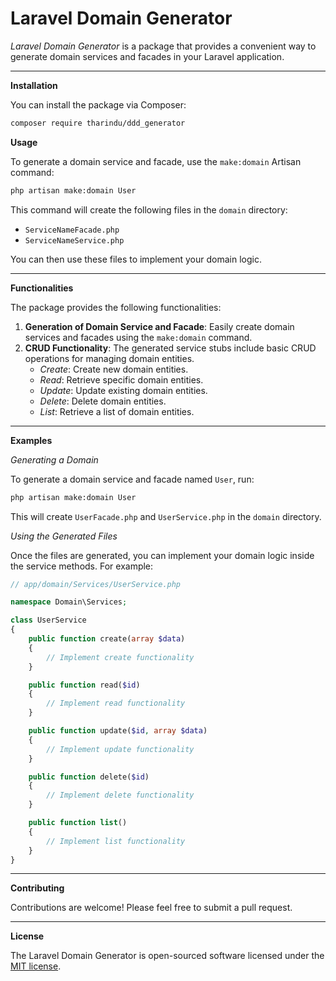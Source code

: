 # Laravel Domain Generator

_Laravel Domain Generator_ is a package that provides a convenient way to generate domain services and facades in your Laravel application.

---

**Installation**

You can install the package via Composer:

```bash
composer require tharindu/ddd_generator
```

**Usage**

To generate a domain service and facade, use the `make:domain` Artisan command:

```bash
php artisan make:domain User
```

This command will create the following files in the `domain` directory:

- `ServiceNameFacade.php`
- `ServiceNameService.php`

You can then use these files to implement your domain logic.

---

**Functionalities**

The package provides the following functionalities:

1. **Generation of Domain Service and Facade**: Easily create domain services and facades using the `make:domain` command.
2. **CRUD Functionality**: The generated service stubs include basic CRUD operations for managing domain entities.
   - _Create_: Create new domain entities.
   - _Read_: Retrieve specific domain entities.
   - _Update_: Update existing domain entities.
   - _Delete_: Delete domain entities.
   - _List_: Retrieve a list of domain entities.

---

**Examples**

_Generating a Domain_

To generate a domain service and facade named `User`, run:

```bash
php artisan make:domain User
```

This will create `UserFacade.php` and `UserService.php` in the `domain` directory.

_Using the Generated Files_

Once the files are generated, you can implement your domain logic inside the service methods. For example:

```php
// app/domain/Services/UserService.php

namespace Domain\Services;

class UserService
{
    public function create(array $data)
    {
        // Implement create functionality
    }

    public function read($id)
    {
        // Implement read functionality
    }

    public function update($id, array $data)
    {
        // Implement update functionality
    }

    public function delete($id)
    {
        // Implement delete functionality
    }

    public function list()
    {
        // Implement list functionality
    }
}
```

---

**Contributing**

Contributions are welcome! Please feel free to submit a pull request.

---

**License**

The Laravel Domain Generator is open-sourced software licensed under the [MIT license](https://opensource.org/licenses/MIT).
